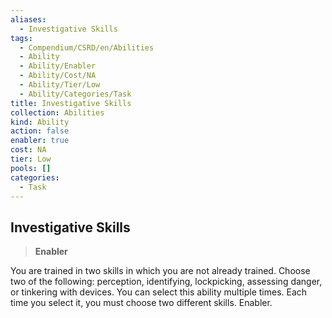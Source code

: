 ```yaml
---
aliases:
  - Investigative Skills
tags:
  - Compendium/CSRD/en/Abilities
  - Ability
  - Ability/Enabler
  - Ability/Cost/NA
  - Ability/Tier/Low
  - Ability/Categories/Task
title: Investigative Skills
collection: Abilities
kind: Ability
action: false
enabler: true
cost: NA
tier: Low
pools: []
categories:
  - Task
---
```

## Investigative Skills    
>**Enabler**  
    
You are trained in two skills in which you are not already trained. Choose two of the following: perception, identifying, lockpicking, assessing danger, or tinkering with devices. You can select this ability multiple times. Each time you select it, you must choose two different skills. Enabler.
